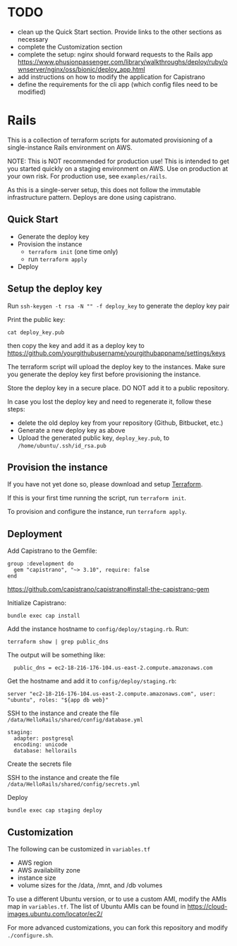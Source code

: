 # TODO
- clean up the Quick Start section. Provide links to the other sections as necessary
- complete the Customization section
- complete the setup: nginx should forward requests to the Rails app
https://www.phusionpassenger.com/library/walkthroughs/deploy/ruby/ownserver/nginx/oss/bionic/deploy_app.html
- add instructions on how to modify the application for Capistrano
- define the requirements for the cli app (which config files need to be modified)

# Rails

This is a collection of terraform scripts for automated provisioning of a single-instance Rails environment on AWS.

NOTE: This is NOT recommended for production use! This is intended to get you started quickly on a staging environment on AWS. Use on production at your own risk. For production use, see `examples/rails`.

As this is a single-server setup, this does not follow the immutable infrastructure pattern. Deploys are done using capistrano.

## Quick Start

- Generate the deploy key
- Provision the instance
  - `terraform init` (one time only)
  - run `terraform apply`
- Deploy

## Setup the deploy key

Run `ssh-keygen -t rsa -N "" -f deploy_key` to generate the deploy key pair

Print the public key:

```
cat deploy_key.pub
```

then copy the key and add it as a deploy key to https://github.com/yourgithubusername/yourgithubappname/settings/keys

The terraform script will upload the deploy key to the instances. Make sure you generate the deploy key first before provisioning the instance.

Store the deploy key in a secure place. DO NOT add it to a public repository.

In case you lost the deploy key and need to regenerate it, follow these steps:

- delete the old deploy key from your repository (Github, Bitbucket, etc.)
- Generate a new deploy key as above
- Upload the generated public key, `deploy_key.pub`, to `/home/ubuntu/.ssh/id_rsa.pub`

## Provision the instance

If you have not yet done so, please download and setup [Terraform](http://terraform.io).

If this is your first time running the script, run `terraform init`.

To provision and configure the instance, run `terraform apply`.

## Deployment

Add Capistrano to the Gemfile:

```
group :development do
  gem "capistrano", "~> 3.10", require: false
end
```

https://github.com/capistrano/capistrano#install-the-capistrano-gem

Initialize Capistrano:

```
bundle exec cap install
```

Add the instance hostname to `config/deploy/staging.rb`. Run:

```
terraform show | grep public_dns
```

The output will be something like:

```
  public_dns = ec2-18-216-176-104.us-east-2.compute.amazonaws.com
```

Get the hostname and add it to `config/deploy/staging.rb`:

```
server "ec2-18-216-176-104.us-east-2.compute.amazonaws.com", user: "ubuntu", roles: "${app db web}"
```

SSH to the instance and create the file `/data/HelloRails/shared/config/database.yml`

```
staging:
  adapter: postgresql
  encoding: unicode
  database: hellorails
```

Create the secrets file

SSH to the instance and create the file `/data/HelloRails/shared/config/secrets.yml`

Deploy

```
bundle exec cap staging deploy
```

## Customization

The following can be customized in `variables.tf`
- AWS region
- AWS availability zone
- instance size
- volume sizes for the /data, /mnt, and /db volumes

To use a different Ubuntu version, or to use a custom AMI, modify the AMIs map in `variables.tf`. The list of Ubuntu AMIs can be found in https://cloud-images.ubuntu.com/locator/ec2/

For more advanced customizations, you can fork this repository and modify `./configure.sh`.

